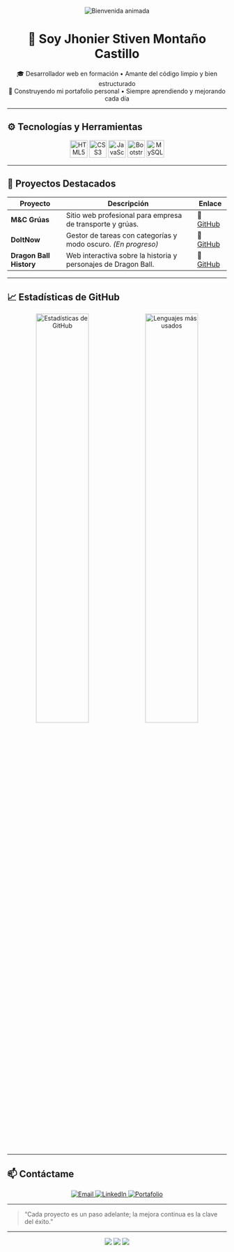 <!-- Header animado -->
<p align="center">
  <img src="https://capsule-render.vercel.app/api?type=waving&color=0:6a11cb,100:2575fc&height=150&section=header&text=¡Hola,%20soy%20Jhonier!&fontSize=40&fontColor=ffffff" alt="Bienvenida animada" />
</p>

<h1 align="center">👋 Soy Jhonier Stiven Montaño Castillo</h1>

<p align="center">
  🎓 Desarrollador web en formación • Amante del código limpio y bien estructurado<br>
  🚀 Construyendo mi portafolio personal • Siempre aprendiendo y mejorando cada día
</p>

---

## ⚙️ Tecnologías y Herramientas

<p align="center">
  <img src="https://cdn.jsdelivr.net/gh/devicons/devicon/icons/html5/html5-original.svg" height="40" alt="HTML5" />
  <img src="https://cdn.jsdelivr.net/gh/devicons/devicon/icons/css3/css3-original.svg" height="40" alt="CSS3" />
  <img src="https://cdn.jsdelivr.net/gh/devicons/devicon/icons/javascript/javascript-original.svg" height="40" alt="JavaScript" />
  <img src="https://cdn.jsdelivr.net/gh/devicons/devicon/icons/bootstrap/bootstrap-original.svg" height="40" alt="Bootstrap" />
  <img src="https://cdn.jsdelivr.net/gh/devicons/devicon/icons/mysql/mysql-original.svg" height="40" alt="MySQL" />
</p>

---

## 🚀 Proyectos Destacados

| Proyecto               | Descripción                                                  | Enlace                                                                                   |
|------------------------|--------------------------------------------------------------|------------------------------------------------------------------------------------------|
| **M&C Grúas**          | Sitio web profesional para empresa de transporte y grúas.    | 🔗 [GitHub](https://github.com/Jhonier1227/MCgruas)                                       |
| **DoltNow**            | Gestor de tareas con categorías y modo oscuro. *(En progreso)* | 🔗 [GitHub](https://github.com/Jhonier1227/DoltNow)                                       |
| **Dragon Ball History** | Web interactiva sobre la historia y personajes de Dragon Ball. | 🔗 [GitHub](https://github.com/Jhonier1227/Dragon_Ball_History)                           |

---

## 📈 Estadísticas de GitHub
<p align="center">
  <img src="https://github-readme-stats.vercel.app/api?username=Jhonier1227&show_icons=true&theme=radical" alt="Estadísticas de GitHub" style="display:inline-block; width:49%; " />
  <img src="https://github-readme-stats.vercel.app/api/top-langs/?username=Jhonier1227&layout=compact&theme=radical" alt="Lenguajes más usados" style="display:inline-block; width:49%;" />
</p>

---

## 📫 Contáctame

<p align="center">
  <a href="mailto:jhonierstivenmontanocastillo@gmail.com">
    <img src="https://img.shields.io/badge/Email-jhonierstivenmontanocastillo@gmail.com-c14438?style=flat&logo=gmail&logoColor=white" alt="Email" />
  </a>
  <a href="https://www.linkedin.com/in/jhonier-stiven-monta%C3%B1o-castillo-610271346/">
    <img src="https://img.shields.io/badge/LinkedIn-Jhonier%20Monta%C3%B1o-blue?style=flat&logo=linkedin&logoColor=white" alt="LinkedIn" />
  </a>
  <a href="https://jhonier1227.github.io/Portafolio/">
    <img src="https://img.shields.io/badge/Portafolio-Visitar-orange?style=flat&logo=html5&logoColor=white" alt="Portafolio" />
  </a>
</p>

---

> “Cada proyecto es un paso adelante; la mejora continua es la clave del éxito.”

---

<div align="center">
<p align="center">
  <img src="https://img.shields.io/badge/💻_Desarrollador_Web-en_formación-blue?style=for-the-badge" />
  <img src="https://img.shields.io/badge/📚_Siempre_aprendiendo-nuevas_tecnologías-orange?style=for-the-badge" />
  <img src="https://img.shields.io/badge/🚀_Explora_mis_proyectos-en_GitHub-success?style=for-the-badge" />
</p>
</div>
